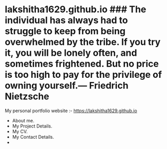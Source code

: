 # lakshitha1629.github.io                                                                                                                  ### The individual has always had to struggle to keep from being overwhelmed by the tribe. If you try it, you will be lonely often, and sometimes frightened. But no price is too high to pay for the privilege of owning yourself.— Friedrich Nietzsche

My personal portfolio website :- https://lakshitha1629.github.io

- About me.                                                                                                                               
- My Project Details. 
- My CV.                                                                                                                                   
- My Contact Details.                                                                                                                     
- 
